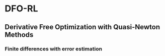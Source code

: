 # DFO-RL

## Derivative Free Optimization with Quasi-Newton Methods

### Finite differences with error estimation